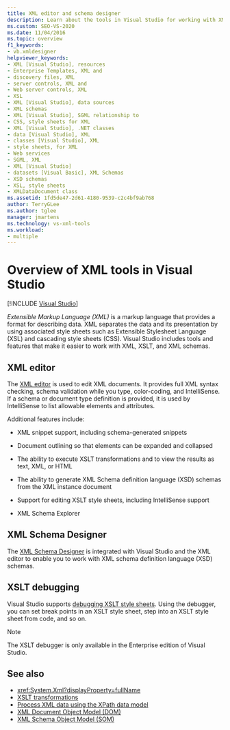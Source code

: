 ```yaml
---
title: XML editor and schema designer
description: Learn about the tools in Visual Studio for working with XML, XSLT, and XML schemas, including the XML editor, XML Schema Designer, and the XSLT debugger.
ms.custom: SEO-VS-2020
ms.date: 11/04/2016
ms.topic: overview
f1_keywords:
- vb.xmldesigner
helpviewer_keywords:
- XML [Visual Studio], resources
- Enterprise Templates, XML and
- discovery files, XML
- server controls, XML and
- Web server controls, XML
- XSL
- XML [Visual Studio], data sources
- XML schemas
- XML [Visual Studio], SGML relationship to
- CSS, style sheets for XML
- XML [Visual Studio], .NET classes
- data [Visual Studio], XML
- classes [Visual Studio], XML
- style sheets, for XML
- Web services
- SGML, XML
- XML [Visual Studio]
- datasets [Visual Basic], XML Schemas
- XSD schemas
- XSL, style sheets
- XMLDataDocument class
ms.assetid: 1fd5de47-2d61-4180-9539-c2c4bf9ab768
author: TerryGLee
ms.author: tglee
manager: jmartens
ms.technology: vs-xml-tools
ms.workload:
- multiple
---
```

# Overview of XML tools in Visual Studio

 [!INCLUDE [Visual Studio](~/includes/applies-to-version/vs-not-mac.md)]

*Extensible Markup Language (XML)* is a markup language that provides a format for describing data. XML separates the data and its presentation by using associated style sheets such as Extensible Stylesheet Language (XSL) and cascading style sheets (CSS). Visual Studio includes tools and features that make it easier to work with XML, XSLT, and XML schemas.

## XML editor

The [XML editor](xml-editor.md) is used to edit XML documents. It provides full XML syntax checking, schema validation while you type, color-coding, and IntelliSense. If a schema or document type definition is provided, it is used by IntelliSense to list allowable elements and attributes.

Additional features include:

- XML snippet support, including schema-generated snippets

- Document outlining so that elements can be expanded and collapsed

- The ability to execute XSLT transformations and to view the results as text, XML, or HTML

- The ability to generate XML Schema definition language (XSD) schemas from the XML instance document

- Support for editing XSLT style sheets, including IntelliSense support

- XML Schema Explorer

## XML Schema Designer

The [XML Schema Designer](xml-schema-designer.md) is integrated with Visual Studio and the XML editor to enable you to work with XML schema definition language (XSD) schemas.

## XSLT debugging

Visual Studio supports [debugging XSLT style sheets](../xml-tools/debugging-xslt.md). Using the debugger, you can set break points in an XSLT style sheet, step into an XSLT style sheet from code, and so on.

> [!NOTE]
> The XSLT debugger is only available in the Enterprise edition of Visual Studio.

## See also

- <xref:System.Xml?displayProperty=fullName>
- [XSLT transformations](/dotnet/standard/data/xml/xslt-transformations)
- [Process XML data using the XPath data model](/dotnet/standard/data/xml/process-xml-data-using-the-xpath-data-model)
- [XML Document Object Model (DOM)](/dotnet/standard/data/xml/xml-document-object-model-dom)
- [XML Schema Object Model (SOM)](/dotnet/standard/data/xml/xml-schema-object-model-som)
